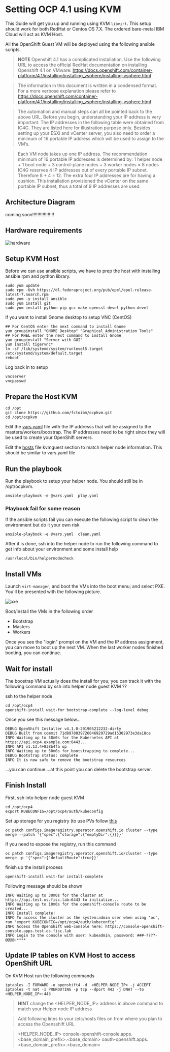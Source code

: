 # Setting OCP 4.1 using KVM

This Guide will get you up and running using KVM `libvirt`. This setup should work for both RedHat or Centos OS 7.X. The ordered bare-metal IBM Cloud will act as KVM Host.

All the OpenShift Guest VM will be deployed using the following ansible scripts. 

> **NOTE**  Openshift 4.1 has a complicated installation.  Use the following URL to access the official RedHat documentation on installing Openshift 4.1 on VMware:
https://docs.openshift.com/container-platform/4.1/installing/installing_vsphere/installing-vsphere.html 

> The information in this document is written in a condensed format. For a more verbose explanation please refer to https://docs.openshift.com/container-platform/4.1/installing/installing_vsphere/installing-vsphere.html
 
> The automation and manual steps can all be pointed back to the above URL. Before you begin, understanding your IP address is very important.  The IP addresses in the following table were obtained from IC4G.  They are listed here for illustration purpose only. Besides setting up your ESXi and vCenter server, you also need to order a minimum of 16 portable IP address which will be used to assign to the VM’s. 

> Each VM node takes up one IP address.  The recommendation minimum of 16 portable IP addresses is determined by:
> 1 helper node + 1 boot node + 3 control-plane nodes + 3 worker nodes = 8 nodes
> IC4G reserves 4 IP addresses out of every portable IP subnet.  Therefore 8 + 4 = 12.
> The extra four IP addresses are for having a cushion.  This installation provisioned the vCenter on the same portable IP subnet, thus a total of 9 IP addresses are used.

## 	Architecture Diagram 
coming soon!!!!!!!!!!!!!!!!!

## Hardware requirements

![hardware](images/hardware.png)



## Setup KVM Host
Before we can use ansible scripts, we have to prep the host with installing ansible rpm and python library. 

```
sudo yum update
sudo rpm -Uvh https://dl.fedoraproject.org/pub/epel/epel-release-latest-7.noarch.rpm
sudo yum -y install ansible
sudo yum install git
sudo yum install python-pip gcc make openssl-devel python-devel
```


If you want to install Gnome desktop to setup VNC (CentOS)
```
## For CentOS enter the next command to install Gnome
yum groupinstall "GNOME Desktop" "Graphical Administration Tools"
## For RHEL enter the next command to install Gnome
yum groupinstall "Server with GUI"
yum install tigervnc*
ln -sf /lib/systemd/system/runlevel5.target /etc/systemd/system/default.target
reboot
```
Log back in to setup 

```
vncserver
vncpasswd
```

## Prepare the Host KVM
```
cd /opt
git clone https://github.com/fctoibm/ocpkvm.git
cd /opt/ocpkvm
```

Edit the [vars.yaml](./vars.yaml) file with the IP addresss that will be assigned to the masters/workers/boostrap. The IP addresses need to be right since they will be used to create your OpenShift servers.

Edit the [hosts](./hosts) file kvmguest section to match helper node information. This should be similar to vars.yaml file 

## Run the playbook

Run the playbook to setup your helper node.  You should still be in /opt/ocpkvm.

```
ansible-playbook -e @vars.yaml  play.yaml

```
### Playbook fail for some reason 
If the ansible scripts fail you can execute the following script to clean the environment but do it your own risk

```
ansible-playbook -e @vars.yaml  clean.yaml
```


After it is done, ssh into the helper node to run the following command to get info about your environment and some install help

```
/usr/local/bin/helpernodecheck
```

## Install VMs

Launch `virt-manager`, and boot the VMs into the boot menu; and select PXE. You'll be presented with the following picture.

![pxe](images/pxe.png)

Boot/install the VMs in the following order

* Bootstrap
* Masters
* Workers

Once you see the "login" prompt on the VM and the IP address assignment, you can move to boot up the next VM.  When the last worker nodes finished booting, you can continue.

## Wait for install

The boostrap VM actually does the install for you; you can track it with the following command by ssh into helper node guest KVM ??

ssh to the helper node

```
cd /opt/ocp4
openshift-install wait-for bootstrap-complete --log-level debug
```

Once you see this message below...

```
DEBUG OpenShift Installer v4.1.0-201905212232-dirty 
DEBUG Built from commit 71d8978039726046929729ad15302973e3da18ce 
INFO Waiting up to 30m0s for the Kubernetes API at https://api.ocp4.example.com:6443... 
INFO API v1.13.4+838b4fa up                       
INFO Waiting up to 30m0s for bootstrapping to complete... 
DEBUG Bootstrap status: complete                   
INFO It is now safe to remove the bootstrap resources
```

...you can continue....at this point you can delete the bootstrap server.

## Finish Install

First, ssh into helper node guest KVM

```
cd /opt/ocp4
export KUBECONFIG=/opt/ocp4/auth/kubeconfig
```

Set up storage for you registry (to use PVs follow [this](https://docs.openshift.com/container-platform/4.1/installing/installing_bare_metal/installing-bare-metal.html#registry-configuring-storage-baremetal_installing-bare-metal)

```
oc patch configs.imageregistry.operator.openshift.io cluster --type merge --patch '{"spec":{"storage":{"emptyDir":{}}}}'
```

If you need to expose the registry, run this command

```
oc patch configs.imageregistry.operator.openshift.io/cluster --type merge -p '{"spec":{"defaultRoute":true}}'
```

finish up the install process
```
openshift-install wait-for install-complete 
```
Following message should be shown 
```
INFO Waiting up to 30m0s for the cluster at https://api.test.os.fisc.lab:6443 to initialize... 
INFO Waiting up to 10m0s for the openshift-console route to be created... 
INFO Install complete!                            
INFO To access the cluster as the system:admin user when using 'oc', run 'export KUBECONFIG=/opt/ocp4/auth/kubeconfig' 
INFO Access the OpenShift web-console here: https://console-openshift-console.apps.test.os.fisc.lab 
INFO Login to the console with user: kubeadmin, password: ###-????-@@@@-**** 
```


## Update IP tables on KVM Host to access OpenShift URL

On KVM Host run the following commands

```
iptables -I FORWARD -o openshift4 -d  <HELPER_NODE_IP> -j ACCEPT
iptables -t nat -I PREROUTING -p tcp --dport 443 -j DNAT --to <HELPER_NODE_IP>:443
```
> **HINT** change the <HELPER_NODE_IP> address in above command to match your Helper node IP address

> Add following lines to your /etc/hosts files on from where you plan to access the Opensshift URL 

> <HELPER_NODE_IP> console-openshift-console.apps.<base_domain_prefix>.<base_domain>  oauth-openshift.apps.<base_domain_prefix>.<base_domain>


